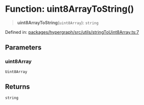 # Function: uint8ArrayToString()

> **uint8ArrayToString**(`uint8Array`): `string`

Defined in: [packages/hypergraph/src/utils/stringToUint8Array.ts:7](https://github.com/hashirpm/hypergraph/blob/ab4ea1cdb9430798142e0d735aac9d31c2cf0ae0/packages/hypergraph/src/utils/stringToUint8Array.ts#L7)

## Parameters

### uint8Array

`Uint8Array`

## Returns

`string`
